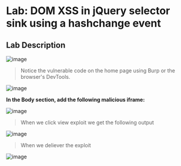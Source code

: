 # Lab: DOM XSS in jQuery selector sink using a hashchange event # 

## Lab Description ##

![image](https://github.com/anandurdas11/Web_Securityy/assets/83402050/9504f278-6a98-41ce-a8c5-85b124d267f2)

> Notice the vulnerable code on the home page using Burp or the browser's DevTools.

![image](https://github.com/anandurdas11/Web_Securityy/assets/83402050/6f8a97c7-b0c6-4e13-873e-6e41cc5d3448)

**In the Body section, add the following malicious iframe:**

![image](https://github.com/anandurdas11/Web_Securityy/assets/83402050/ca64b54d-fb10-40fd-aa84-3e5d88f057ba)

> When we click view exploit we get the following output

![image](https://github.com/anandurdas11/Web_Securityy/assets/83402050/3f34a92f-bc74-4c6d-b7f4-7233ada74194)

> When we deliever the exploit

![image](https://github.com/anandurdas11/Web_Securityy/assets/83402050/043b7d8f-51d5-4ea4-adad-686603f73f07)
